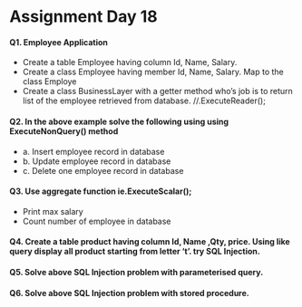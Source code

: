 # Assignment Day 18

#### Q1. Employee Application
* Create a table Employee having column  Id, Name, Salary.
* Create a class Employee having member Id, Name, Salary. Map to the class Employe
* Create a class BusinessLayer with a getter method who’s job is to return list of the employee retrieved from database. //.ExecuteReader();
#### Q2. In the above example solve the following using using ExecuteNonQuery() method
 * a. Insert employee record in database
 * b. Update employee record in database
 * c. Delete one employee record in database
#### Q3. Use aggregate function ie.ExecuteScalar();
* Print max salary 
* Count number of employee in database
#### Q4. Create a table product having column Id, Name ,Qty, price. Using like query display all product starting from letter ‘t’. try SQL Injection.
#### Q5. Solve above SQL Injection problem with parameterised query.
#### Q6. Solve above SQL Injection problem with stored procedure.

